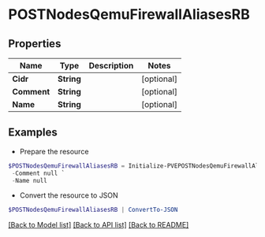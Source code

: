 # POSTNodesQemuFirewallAliasesRB
## Properties

Name | Type | Description | Notes
------------ | ------------- | ------------- | -------------
**Cidr** | **String** |  | [optional] 
**Comment** | **String** |  | [optional] 
**Name** | **String** |  | [optional] 

## Examples

- Prepare the resource
```powershell
$POSTNodesQemuFirewallAliasesRB = Initialize-PVEPOSTNodesQemuFirewallAliasesRB  -Cidr null `
 -Comment null `
 -Name null
```

- Convert the resource to JSON
```powershell
$POSTNodesQemuFirewallAliasesRB | ConvertTo-JSON
```

[[Back to Model list]](../README.md#documentation-for-models) [[Back to API list]](../README.md#documentation-for-api-endpoints) [[Back to README]](../README.md)

